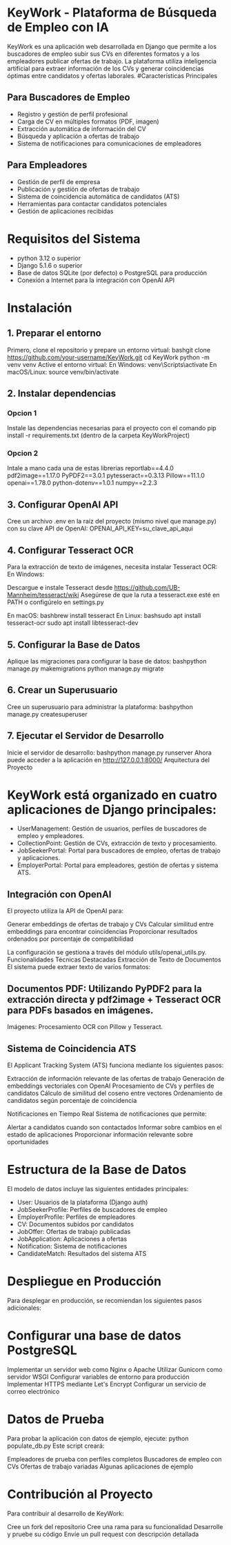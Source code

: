 # KeyWork - Plataforma de Búsqueda de Empleo con IA
KeyWork es una aplicación web desarrollada en Django que permite a los buscadores de empleo subir sus CVs en diferentes formatos y a los empleadores publicar ofertas de trabajo. La plataforma utiliza inteligencia artificial para extraer información de los CVs y generar coincidencias óptimas entre candidatos y ofertas laborales.
#Características Principales
## Para Buscadores de Empleo

- Registro y gestión de perfil profesional
- Carga de CV en múltiples formatos (PDF, imagen)
- Extracción automática de información del CV
- Búsqueda y aplicación a ofertas de trabajo
- Sistema de notificaciones para comunicaciones de empleadores

## Para Empleadores

- Gestión de perfil de empresa
- Publicación y gestión de ofertas de trabajo
- Sistema de coincidencia automática de candidatos (ATS)
- Herramientas para contactar candidatos potenciales
- Gestión de aplicaciones recibidas

# Requisitos del Sistema

- python 3.12 o superior
- Django 5.1.6 o superior
- Base de datos SQLite (por defecto) o PostgreSQL para producción
- Conexión a Internet para la integración con OpenAI API

# Instalación
## 1. Preparar el entorno
Primero, clone el repositorio y prepare un entorno virtual:
bashgit clone https://github.com/your-username/KeyWork.git
cd KeyWork
python -m venv venv
Active el entorno virtual:
En Windows:
venv\Scripts\activate
En macOS/Linux:
source venv/bin/activate
## 2. Instalar dependencias
### Opcion 1
Instale las dependencias necesarias para el proyecto con el comando pip install -r requirements.txt (dentro de la carpeta KeyWorkProject)
### Opcion 2
Intale a mano cada una de estas librerias
reportlab==4.4.0
pdf2image==1.17.0
PyPDF2==3.0.1
pytesseract==0.3.13
Pillow==11.1.0
openai==1.78.0
python-dotenv==1.0.1
numpy==2.2.3

## 3. Configurar OpenAI API
Cree un archivo .env en la raíz del proyecto (mismo nivel que manage.py) con su clave API de OpenAI:
OPENAI_API_KEY=su_clave_api_aqui
## 4. Configurar Tesseract OCR
Para la extracción de texto de imágenes, necesita instalar Tesseract OCR:
En Windows:

Descargue e instale Tesseract desde https://github.com/UB-Mannheim/tesseract/wiki
Asegúrese de que la ruta a tesseract.exe esté en PATH o configúrelo en settings.py

En macOS:
bashbrew install tesseract
En Linux:
bashsudo apt install tesseract-ocr
sudo apt install libtesseract-dev
## 5. Configurar la Base de Datos
Aplique las migraciones para configurar la base de datos:
bashpython manage.py makemigrations
python manage.py migrate
## 6. Crear un Superusuario
Cree un superusuario para administrar la plataforma:
bashpython manage.py createsuperuser
## 7. Ejecutar el Servidor de Desarrollo
Inicie el servidor de desarrollo:
bashpython manage.py runserver
Ahora puede acceder a la aplicación en http://127.0.0.1:8000/
Arquitectura del Proyecto
# KeyWork está organizado en cuatro aplicaciones de Django principales:

- UserManagement: Gestión de usuarios, perfiles de buscadores de empleo y empleadores.
- CollectionPoint: Gestión de CVs, extracción de texto y procesamiento.
- JobSeekerPortal: Portal para buscadores de empleo, ofertas de trabajo y aplicaciones.
- EmployerPortal: Portal para empleadores, gestión de ofertas y sistema ATS.

## Integración con OpenAI
El proyecto utiliza la API de OpenAI para:

Generar embeddings de ofertas de trabajo y CVs
Calcular similitud entre embeddings para encontrar coincidencias
Proporcionar resultados ordenados por porcentaje de compatibilidad

La configuración se gestiona a través del módulo utils/openai_utils.py.
Funcionalidades Técnicas Destacadas
Extracción de Texto de Documentos
El sistema puede extraer texto de varios formatos:

## Documentos PDF: Utilizando PyPDF2 para la extracción directa y pdf2image + Tesseract OCR para PDFs basados en imágenes.
Imágenes: Procesamiento OCR con Pillow y Tesseract.

## Sistema de Coincidencia ATS
El Applicant Tracking System (ATS) funciona mediante los siguientes pasos:

Extracción de información relevante de las ofertas de trabajo
Generación de embeddings vectoriales con OpenAI
Procesamiento de CVs y perfiles de candidatos
Cálculo de similitud del coseno entre vectores
Ordenamiento de candidatos según porcentaje de coincidencia

Notificaciones en Tiempo Real
Sistema de notificaciones que permite:

Alertar a candidatos cuando son contactados
Informar sobre cambios en el estado de aplicaciones
Proporcionar información relevante sobre oportunidades

# Estructura de la Base de Datos
El modelo de datos incluye las siguientes entidades principales:

- User: Usuarios de la plataforma (Django auth)
- JobSeekerProfile: Perfiles de buscadores de empleo
- EmployerProfile: Perfiles de empleadores
- CV: Documentos subidos por candidatos
- JobOffer: Ofertas de trabajo publicadas
- JobApplication: Aplicaciones a ofertas
- Notification: Sistema de notificaciones
- CandidateMatch: Resultados del sistema ATS

# Despliegue en Producción
Para desplegar en producción, se recomiendan los siguientes pasos adicionales:

# Configurar una base de datos PostgreSQL
Implementar un servidor web como Nginx o Apache
Utilizar Gunicorn como servidor WSGI
Configurar variables de entorno para producción
Implementar HTTPS mediante Let's Encrypt
Configurar un servicio de correo electrónico

# Datos de Prueba
Para probar la aplicación con datos de ejemplo, ejecute:
python populate_db.py
Este script creará:

Empleadores de prueba con perfiles completos
Buscadores de empleo con CVs
Ofertas de trabajo variadas
Algunas aplicaciones de ejemplo

# Contribución al Proyecto
Para contribuir al desarrollo de KeyWork:

Cree un fork del repositorio
Cree una rama para su funcionalidad
Desarrolle y pruebe su código
Envíe un pull request con descripción detallada
